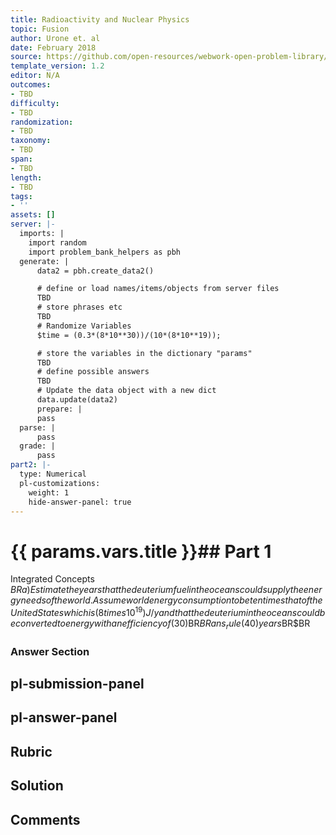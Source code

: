 ```yaml
---
title: Radioactivity and Nuclear Physics
topic: Fusion
author: Urone et. al
date: February 2018
source: https://github.com/open-resources/webwork-open-problem-library/tree/master/Contrib/BrockPhysics/College_Physics_Urone/32.Medical_Applications_of_Nuclear_Physics/32-05.Fusion/NU_U17-32-05-017.pg
template_version: 1.2
editor: N/A
outcomes:
- TBD
difficulty:
- TBD
randomization:
- TBD
taxonomy:
- TBD
span:
- TBD
length:
- TBD
tags:
- ''
assets: []
server: |-
  imports: |
    import random
    import problem_bank_helpers as pbh
  generate: |
      data2 = pbh.create_data2()

      # define or load names/items/objects from server files
      TBD
      # store phrases etc
      TBD
      # Randomize Variables
      $time = (0.3*(8*10**30))/(10*(8*10**19));

      # store the variables in the dictionary "params"
      TBD
      # define possible answers
      TBD
      # Update the data object with a new dict
      data.update(data2)
      prepare: |
      pass
  parse: |
      pass
  grade: |
      pass
part2: |-
  type: Numerical
  pl-customizations:
    weight: 1
    hide-answer-panel: true
---
```


# {{ params.vars.title }}## Part 1 
Integrated Concepts $BRa) Estimate the years that the deuterium fuel in the oceans could supply the energy needs of the world. Assume world energy consumption to be ten times that of the United States which is (8 times 10^19) J/y and that the deuterium in the oceans could be converted to energy with an efficiency of (30)%. You must estimate or look up the amount of water in the oceans and take the deuterium content to be (0.015)% of natural hydrogen to find the mass of deuterium available. Note that approximate energy yield of deuterium is (3.37 times 10^14) J/kg.$BR$BRans_rule(40) years$BR$BR 


### Answer Section 


## pl-submission-panel 


## pl-answer-panel 


## Rubric 


## Solution 


## Comments 


